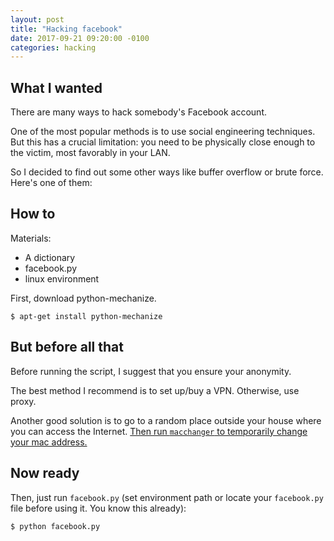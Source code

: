 ```yaml
---
layout: post
title: "Hacking facebook"
date: 2017-09-21 09:20:00 -0100
categories: hacking
---
```

## What I wanted
There are many ways to hack somebody's Facebook account. 

One of the most popular methods is to use social engineering techniques. But this has a crucial limitation: you need to be physically close enough to the victim, most favorably in your LAN.

So I decided to find out some other ways like buffer overflow or brute force. Here's one of them: 

## How to
Materials:
* A dictionary
* facebook.py
* linux environment

First, download python-mechanize. 
```
$ apt-get install python-mechanize
```

## But before all that
Before running the script, I suggest that you ensure your anonymity. 

The best method I recommend is to set up/buy a VPN. Otherwise, use proxy. 

Another good solution is to go to a random place outside your house where you can access the Internet. [Then run `macchanger` to temporarily change your mac address.](https://mr-polite.github.io/hacking/2017/09/21/using-macchanger.html)

## Now ready
Then, just run `facebook.py` (set environment path or locate your `facebook.py` file before using it. You know this already):
```
$ python facebook.py
```
